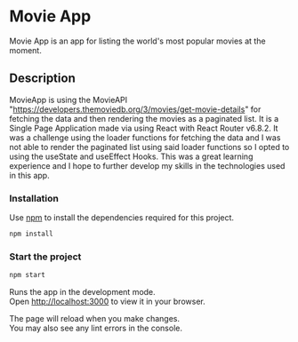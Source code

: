 # Movie App

Movie App is an app for listing the world's most popular movies at the moment.

## Description

MovieApp is using the MovieAPI "https://developers.themoviedb.org/3/movies/get-movie-details" for fetching the data and then rendering the movies as a paginated list. It is a Single Page Application made via using React with React Router v6.8.2. It was a challenge using the loader functions for fetching the data and I was not able to render the paginated list using said loader functions so I opted to using the useState and useEffect Hooks. This was a great learning experience and I hope to further develop my skills in the technologies used in this app.

### Installation

Use [npm](https://docs.npmjs.com/about-npm) to install the dependencies required for this project.

```bash
npm install
```

### Start the project

```bash
npm start
```

Runs the app in the development mode.\
Open [http://localhost:3000](http://localhost:3000) to view it in your browser.

The page will reload when you make changes.\
You may also see any lint errors in the console.
